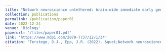 ```yaml
---
title: "Network neuroscience untethered: brain-wide immediate early gene expression for the analysis of functional connectivity in freely behaving animals."
collection: publications
permalink: /publication/paper01 
date: 2022-12-24
venue: 'Biology'
paperurl: '/files/paper01.pdf'
link: 'https://www.mdpi.com/2079-7737/12/1/34'
citation: 'Terstege, D.J., Epp, J.R. (2022). &quot;Network neuroscience untethered: brain-wide immediate early gene expression for the analysis of functional connectivity in freely behaving animals.&quot; <i>Biology</i>. 12(1), 34.'
---
```

